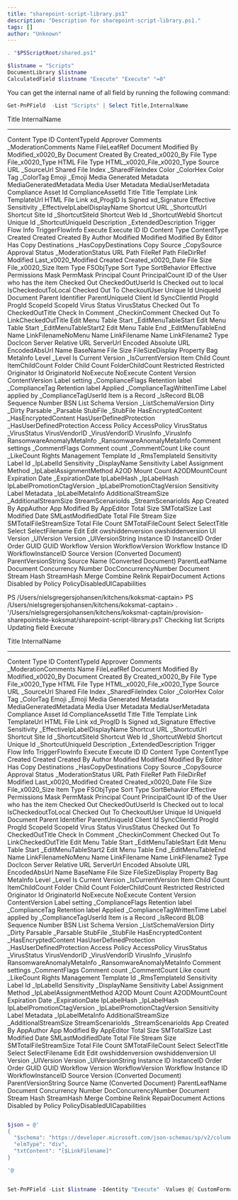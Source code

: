 ```yaml
---
title: "sharepoint-script-library.ps1"
description: "Description for sharepoint-script-library.ps1."
tags: []
author: "Unknown"
---
```


```powershell
. "$PSScriptRoot/shared.ps1"

$listname = "Scripts"
DocumentLibrary $listname
CalculatedField $listname "Execute" "Execute" "=0"
```

You can get the internal name of all field by running the following command:
```powershell
Get-PnPField  -List "Scripts" | Select Title,InternalName
```

Title                                       InternalName
-----                                       ------------
Content Type ID                             ContentTypeId
Approver Comments                           _ModerationComments
Name                                        FileLeafRef
Document Modified By                        Modified_x0020_By
Document Created By                         Created_x0020_By
File Type                                   File_x0020_Type
HTML File Type                              HTML_x0020_File_x0020_Type
Source URL                                  _SourceUrl
Shared File Index                           _SharedFileIndex
Color                                       _ColorHex
Color Tag                                   _ColorTag
Emoji                                       _Emoji
Media Generated Metadata                    MediaGeneratedMetadata
Media User Metadata                         MediaUserMetadata
Compliance Asset Id                         ComplianceAssetId
Title                                       Title
Template Link                               TemplateUrl
HTML File Link                              xd_ProgID
Is Signed                                   xd_Signature
Effective Sensitivity                       _EffectiveIpLabelDisplayName
Shortcut URL                                _ShortcutUrl
Shortcut Site Id                            _ShortcutSiteId
Shortcut Web Id                             _ShortcutWebId
Shortcut Unique Id                          _ShortcutUniqueId
Description                                 _ExtendedDescription
Trigger Flow Info                           TriggerFlowInfo
Execute                                     Execute
ID                                          ID
Content Type                                ContentType
Created                                     Created
Created By                                  Author
Modified                                    Modified
Modified By                                 Editor
Has Copy Destinations                       _HasCopyDestinations
Copy Source                                 _CopySource
Approval Status                             _ModerationStatus
URL Path                                    FileRef
Path                                        FileDirRef
Modified                                    Last_x0020_Modified
Created                                     Created_x0020_Date
File Size                                   File_x0020_Size
Item Type                                   FSObjType
Sort Type                                   SortBehavior
Effective Permissions Mask                  PermMask
Principal Count                             PrincipalCount
ID of the User who has the item Checked Out CheckedOutUserId
Is Checked out to local                     IsCheckedoutToLocal
Checked Out To                              CheckoutUser
Unique Id                                   UniqueId
Document Parent Identifier                  ParentUniqueId
Client Id                                   SyncClientId
ProgId                                      ProgId
ScopeId                                     ScopeId
Virus Status                                VirusStatus
Checked Out To                              CheckedOutTitle
Check In Comment                            _CheckinComment
Checked Out To                              LinkCheckedOutTitle
Edit Menu Table Start                       _EditMenuTableStart
Edit Menu Table Start                       _EditMenuTableStart2
Edit Menu Table End                         _EditMenuTableEnd
Name                                        LinkFilenameNoMenu
Name                                        LinkFilename
Name                                        LinkFilename2
Type                                        DocIcon
Server Relative URL                         ServerUrl
Encoded Absolute URL                        EncodedAbsUrl
Name                                        BaseName
File Size                                   FileSizeDisplay
Property Bag                                MetaInfo
Level                                       _Level
Is Current Version                          _IsCurrentVersion
Item Child Count                            ItemChildCount
Folder Child Count                          FolderChildCount
Restricted                                  Restricted
Originator Id                               OriginatorId
NoExecute                                   NoExecute
Content Version                             ContentVersion
Label setting                               _ComplianceFlags
Retention label                             _ComplianceTag
Retention label Applied                     _ComplianceTagWrittenTime
Label applied by                            _ComplianceTagUserId
Item is a Record                            _IsRecord
BLOB Sequence Number                        BSN
List Schema Version                         _ListSchemaVersion
Dirty                                       _Dirty
Parsable                                    _Parsable
StubFile                                    _StubFile
HasEncryptedContent                         _HasEncryptedContent
HasUserDefinedProtection                    _HasUserDefinedProtection
Access Policy                               AccessPolicy
VirusStatus                                 _VirusStatus
VirusVendorID                               _VirusVendorID
VirusInfo                                   _VirusInfo
RansomwareAnomalyMetaInfo                   _RansomwareAnomalyMetaInfo
Comment settings                            _CommentFlags
Comment count                               _CommentCount
Like count                                  _LikeCount
Rights Management Template Id               _RmsTemplateId
Sensitivity Label Id                        _IpLabelId
Sensitivity                                 _DisplayName
Sensitivity Label Assignment Method         _IpLabelAssignmentMethod
A2OD Mount Count                            A2ODMountCount
Expiration Date                             _ExpirationDate
IpLabelHash                                 _IpLabelHash
IpLabelPromotionCtagVersion                 _IpLabelPromotionCtagVersion
Sensitivity Label Metadata                  _IpLabelMetaInfo
AdditionalStreamSize                        _AdditionalStreamSize
StreamScenarioIds                           _StreamScenarioIds
App Created By                              AppAuthor
App Modified By                             AppEditor
Total Size                                  SMTotalSize
Last Modified Date                          SMLastModifiedDate
Total File Stream Size                      SMTotalFileStreamSize
Total File Count                            SMTotalFileCount
Select                                      SelectTitle
Select                                      SelectFilename
Edit                                        Edit
owshiddenversion                            owshiddenversion
UI Version                                  _UIVersion
Version                                     _UIVersionString
Instance ID                                 InstanceID
Order                                       Order
GUID                                        GUID
Workflow Version                            WorkflowVersion
Workflow Instance ID                        WorkflowInstanceID
Source Version (Converted Document)         ParentVersionString
Source Name (Converted Document)            ParentLeafName
Document Concurrency Number                 DocConcurrencyNumber
Document Stream Hash                        StreamHash
Merge                                       Combine
Relink                                      RepairDocument
Actions Disabled by Policy                  PolicyDisabledUICapabilities

PS /Users/nielsgregersjohansen/kitchens/koksmat-captain> 
PS /Users/nielsgregersjohansen/kitchens/koksmat-captain> . '/Users/nielsgregersjohansen/kitchens/koksmat-captain/provision-sharepointsite-koksmat/sharepoint-script-library.ps1'
Checking list Scripts
Updating field Execute

Title                                       InternalName
-----                                       ------------
Content Type ID                             ContentTypeId
Approver Comments                           _ModerationComments
Name                                        FileLeafRef
Document Modified By                        Modified_x0020_By
Document Created By                         Created_x0020_By
File Type                                   File_x0020_Type
HTML File Type                              HTML_x0020_File_x0020_Type
Source URL                                  _SourceUrl
Shared File Index                           _SharedFileIndex
Color                                       _ColorHex
Color Tag                                   _ColorTag
Emoji                                       _Emoji
Media Generated Metadata                    MediaGeneratedMetadata
Media User Metadata                         MediaUserMetadata
Compliance Asset Id                         ComplianceAssetId
Title                                       Title
Template Link                               TemplateUrl
HTML File Link                              xd_ProgID
Is Signed                                   xd_Signature
Effective Sensitivity                       _EffectiveIpLabelDisplayName
Shortcut URL                                _ShortcutUrl
Shortcut Site Id                            _ShortcutSiteId
Shortcut Web Id                             _ShortcutWebId
Shortcut Unique Id                          _ShortcutUniqueId
Description                                 _ExtendedDescription
Trigger Flow Info                           TriggerFlowInfo
Execute                                     Execute
ID                                          ID
Content Type                                ContentType
Created                                     Created
Created By                                  Author
Modified                                    Modified
Modified By                                 Editor
Has Copy Destinations                       _HasCopyDestinations
Copy Source                                 _CopySource
Approval Status                             _ModerationStatus
URL Path                                    FileRef
Path                                        FileDirRef
Modified                                    Last_x0020_Modified
Created                                     Created_x0020_Date
File Size                                   File_x0020_Size
Item Type                                   FSObjType
Sort Type                                   SortBehavior
Effective Permissions Mask                  PermMask
Principal Count                             PrincipalCount
ID of the User who has the item Checked Out CheckedOutUserId
Is Checked out to local                     IsCheckedoutToLocal
Checked Out To                              CheckoutUser
Unique Id                                   UniqueId
Document Parent Identifier                  ParentUniqueId
Client Id                                   SyncClientId
ProgId                                      ProgId
ScopeId                                     ScopeId
Virus Status                                VirusStatus
Checked Out To                              CheckedOutTitle
Check In Comment                            _CheckinComment
Checked Out To                              LinkCheckedOutTitle
Edit Menu Table Start                       _EditMenuTableStart
Edit Menu Table Start                       _EditMenuTableStart2
Edit Menu Table End                         _EditMenuTableEnd
Name                                        LinkFilenameNoMenu
Name                                        LinkFilename
Name                                        LinkFilename2
Type                                        DocIcon
Server Relative URL                         ServerUrl
Encoded Absolute URL                        EncodedAbsUrl
Name                                        BaseName
File Size                                   FileSizeDisplay
Property Bag                                MetaInfo
Level                                       _Level
Is Current Version                          _IsCurrentVersion
Item Child Count                            ItemChildCount
Folder Child Count                          FolderChildCount
Restricted                                  Restricted
Originator Id                               OriginatorId
NoExecute                                   NoExecute
Content Version                             ContentVersion
Label setting                               _ComplianceFlags
Retention label                             _ComplianceTag
Retention label Applied                     _ComplianceTagWrittenTime
Label applied by                            _ComplianceTagUserId
Item is a Record                            _IsRecord
BLOB Sequence Number                        BSN
List Schema Version                         _ListSchemaVersion
Dirty                                       _Dirty
Parsable                                    _Parsable
StubFile                                    _StubFile
HasEncryptedContent                         _HasEncryptedContent
HasUserDefinedProtection                    _HasUserDefinedProtection
Access Policy                               AccessPolicy
VirusStatus                                 _VirusStatus
VirusVendorID                               _VirusVendorID
VirusInfo                                   _VirusInfo
RansomwareAnomalyMetaInfo                   _RansomwareAnomalyMetaInfo
Comment settings                            _CommentFlags
Comment count                               _CommentCount
Like count                                  _LikeCount
Rights Management Template Id               _RmsTemplateId
Sensitivity Label Id                        _IpLabelId
Sensitivity                                 _DisplayName
Sensitivity Label Assignment Method         _IpLabelAssignmentMethod
A2OD Mount Count                            A2ODMountCount
Expiration Date                             _ExpirationDate
IpLabelHash                                 _IpLabelHash
IpLabelPromotionCtagVersion                 _IpLabelPromotionCtagVersion
Sensitivity Label Metadata                  _IpLabelMetaInfo
AdditionalStreamSize                        _AdditionalStreamSize
StreamScenarioIds                           _StreamScenarioIds
App Created By                              AppAuthor
App Modified By                             AppEditor
Total Size                                  SMTotalSize
Last Modified Date                          SMLastModifiedDate
Total File Stream Size                      SMTotalFileStreamSize
Total File Count                            SMTotalFileCount
Select                                      SelectTitle
Select                                      SelectFilename
Edit                                        Edit
owshiddenversion                            owshiddenversion
UI Version                                  _UIVersion
Version                                     _UIVersionString
Instance ID                                 InstanceID
Order                                       Order
GUID                                        GUID
Workflow Version                            WorkflowVersion
Workflow Instance ID                        WorkflowInstanceID
Source Version (Converted Document)         ParentVersionString
Source Name (Converted Document)            ParentLeafName
Document Concurrency Number                 DocConcurrencyNumber
Document Stream Hash                        StreamHash
Merge                                       Combine
Relink                                      RepairDocument
Actions Disabled by Policy                  PolicyDisabledUICapabilities


```powershell

$json = @'
{
  "$schema": "https://developer.microsoft.com/json-schemas/sp/v2/column-formatting.schema.json",
  "elmType": "div",
  "txtContent": "[$LinkFilename]"
}

'@


Set-PnPField -List $listname -Identity "Execute" -Values @{ CustomFormatter = $json }
```


